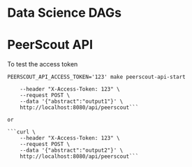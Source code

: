 # Data Science DAGs

# PeerScout API

To test the access token

```PEERSCOUT_API_ACCESS_TOKEN='123' make peerscout-api-start```


```curl \
    --header "X-Access-Token: 123" \
    --request POST \
    --data '{"abstract":"output1"}' \
    http://localhost:8080/api/peerscout```

or 

```curl \
    --header "X-Access-Token: 123" \
    --request POST \
    --data '{"abstract":"output2"}' \
    http://localhost:8080/api/peerscout```